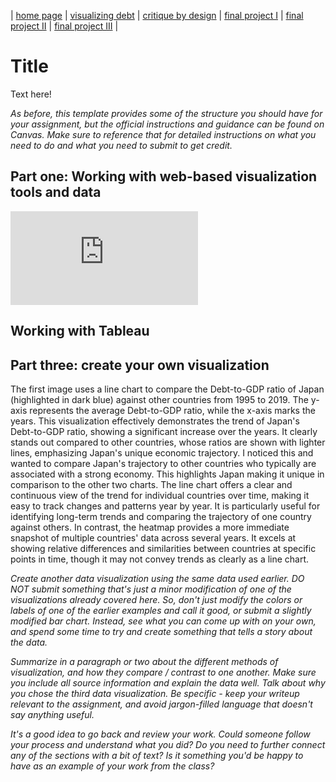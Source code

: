| [home page](https://cmustudent.github.io/tswd-portfolio-templates/) | [visualizing debt](visualizing-government-debt) | [critique by design](critique-by-design) | [final project I](final-project-part-one) | [final project II](final-project-part-two) | [final project III](final-project-part-three) |

# Title
Text here!

_As before, this template provides some of the structure you should have for your assignment, but the official instructions and guidance can be found on Canvas.  Make sure to reference that for detailed instructions on what you need to do and what you need to submit to get credit._

## Part one: Working with web-based visualization tools and data
<iframe src="https://data-viewer.oecd.org?chartId=61c3f620-1891-47a7-8818-2a1645713a73" style="border: none"; 
  allowfullscreen="true">;
  <a rel="noopener noreferrer" href="https://data-viewer.oecd.org?chartId=61c3f620-1891-47a7-8818-2a1645713a73" target="_blank">Dataflow</a> 
</iframe>



## Working with Tableau


<script type='module' src='https://us-east-1.online.tableau.com/javascripts/api/tableau.embedding.3.latest.min.js'></script><tableau-viz id='tableau-viz' src='https://us-east-1.online.tableau.com/t/sgolunov-93ce664886/views/DataViz1_17255819596310/Debt-to-GDPratiosbycountry' width='1280' height='625' hide-tabs toolbar='bottom' ></tableau-viz>

## Part three: create your own visualization

<script type='module' src='https://us-east-1.online.tableau.com/javascripts/api/tableau.embedding.3.latest.min.js'></script><tableau-viz id='tableau-viz' src='https://us-east-1.online.tableau.com/t/sgolunov-93ce664886/views/DataViz1_17255819596310/debttogdp' width='1280' height='625' hide-tabs toolbar='bottom' ></tableau-viz>

The first image uses a line chart to compare the Debt-to-GDP ratio of Japan (highlighted in dark blue) against other countries from 1995 to 2019. The y-axis represents the average Debt-to-GDP ratio, while the x-axis marks the years. This visualization effectively demonstrates the trend of Japan's Debt-to-GDP ratio, showing a significant increase over the years. It clearly stands out compared to other countries, whose ratios are shown with lighter lines, emphasizing Japan's unique economic trajectory. I noticed this and wanted to compare Japan's trajectory to other countries who typically are associated with a strong economy. This highlights Japan making it unique in comparison to the other two charts. The line chart offers a clear and continuous view of the trend for individual countries over time, making it easy to track changes and patterns year by year. It is particularly useful for identifying long-term trends and comparing the trajectory of one country against others. In contrast, the heatmap provides a more immediate snapshot of multiple countries' data across several years. It excels at showing relative differences and similarities between countries at specific points in time, though it may not convey trends as clearly as a line chart.

_Create another data visualization using the same data used earlier. DO NOT submit something that's just a minor modification of one of the visualizations already covered here. So, don't just modify the colors or labels of one of the earlier examples and call it good, or submit a slightly modified bar chart.  Instead, see what you can come up with on your own, and spend some time to try and create something that tells a story about the data._

_Summarize in a paragraph or two about the different methods of visualization, and how they compare / contrast to one another. Make sure you include all source information and explain the data well.  Talk about why you chose the third data visualization.  Be specific - keep your writeup relevant to the assignment, and avoid jargon-filled language that doesn't say anything useful._

_It's a good idea to go back and review your work.  Could someone follow your process and understand what you did?  Do you need to further connect any of the sections with a bit of text?  Is it something you'd be happy to have as an example of your work from the class?_



